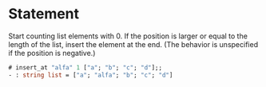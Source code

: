 # Statement

Start counting list elements with 0.  If the position is larger or
equal to the length of the list, insert the element at the end.  (The
behavior is unspecified if the position is negative.)

```ocaml
# insert_at "alfa" 1 ["a"; "b"; "c"; "d"];;
- : string list = ["a"; "alfa"; "b"; "c"; "d"]
```